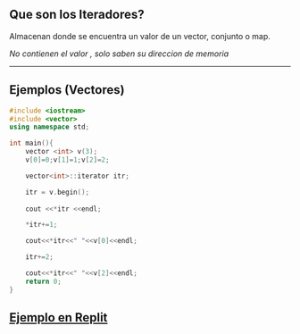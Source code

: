 ## Que son los Iteradores?
Almacenan donde se encuentra un valor de un vector, conjunto o map.

*No contienen el valor , solo saben su direccion de memoria*
***
## Ejemplos (Vectores)

```cpp
#include <iostream>
#include <vector>
using namespace std;

int main(){
    vector <int> v(3);
    v[0]=0;v[1]=1;v[2]=2;

    vector<int>::iterator itr;

    itr = v.begin();
    
    cout <<*itr <<endl;

    *itr+=1;

    cout<<*itr<<" "<<v[0]<<endl;

    itr+=2;

    cout<<*itr<<" "<<v[2]<<endl;
    return 0;
}
```

## [Ejemplo en Replit](https://replit.com/join/avdzzizxiy-benjajunemann)
